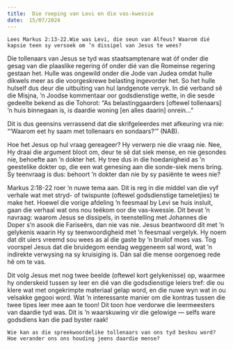 ```yaml
---
title:  Die roeping van Levi en die vas-kwessie
date:  15/07/2024
---
```


`Lees Markus 2:13-22.Wie was Levi, die seun van Alfeus? Waarom dié kapsie teen sy versoek om ’n dissipel van Jesus te wees?`

Die tollenaars van Jesus se tyd was staatsamptenare wat óf onder die gesag van die plaaslike regering óf onder dié van die Romeinse regering gestaan het. Hulle was ongewild onder die Jode van Judea omdat hulle dikwels meer as die voorgeskrewe belasting ingevorder het. So het hulle hulself dus deur die uitbuiting van hul landgenote verryk. In dié verband sê die Misjna, ’n Joodse kommentaar oor godsdienstige wette, in die sesde gedeelte bekend as die Tohorot: “As belastinggaarders [oftewel tollenaars] ’n huis binnegaan is, is daardie woning [en alles daarin] onrein…”

Dit is dus geensins verrassend dat die skrifgeleerdes met afkeuring vra nie: “‘Waarom eet hy saam met tollenaars en sondaars?’” (NAB).

Hoe het Jesus op hul vraag gereageer? Hy verwerp nie die vraag nie. Nee, Hy draai die argument bloot om, deur te sê dat siek mense, en nie gesondes nie, behoefte aan ’n dokter het. Hy tree dus in die hoedanigheid as ’n geestelike dokter op, die een wat genesing aan die sonde-siek mens bring. Sy teenvraag is dus: behoort ’n dokter dan nie by sy pasiënte te wees nie?

Markus 2:18-22 roer ’n nuwe tema aan. Dit is reg in die middel van die vyf verhale wat met stryd- of twispunte (oftewel godsdienstige tameletjies) te make het. Hoewel die vorige afdeling ’n feesmaal by Levi se huis insluit, gaan die verhaal wat ons nou teëkom oor die vas-kwessie. Dit bevat ’n navraag: waarom Jesus se dissipels, in teenstelling met Johannes die Doper s’n asook die Fariseërs, dan nie vas nie. Jesus beantwoord dit met ’n gelykenis waarin Hy sy teenwoordigheid met ’n feesmaal vergelyk. Hy noem dat dit uiers vreemd sou wees as al die gaste by ’n bruilof moes vas. Tog voorspel Jesus dat die bruidegom eendag weggeneem sal word, wat ’n indirekte verwysing na sy kruisiging is. Dán sal die mense oorgenoeg rede hê om te vas.

Dit volg Jesus met nog twee beelde (oftewel kort gelykenisse) op, waarmee hy onderskeid tussen sy leer en dié van die godsdienstige leiers tref: die ou klere wat met ongekrimpte materiaal gelap word, en die nuwe wyn wat in ou velsakke gegooi word. Wat ’n interessante manier om die kontras tussen die twee tipes leer mee aan te toon! Dit toon hoe verdorwe die leermeesters van daardie tyd was. Dit is ’n waarskuwing vir die gelowige — selfs ware godsdiens kan die pad byster raak!

`Wie kan as die spreekwoordelike tollenaars van ons tyd beskou word? Hoe verander ons ons houding jeens daardie mense?`